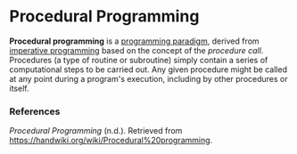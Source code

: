 # Procedural Programming

**Procedural programming** is a [programming paradigm](./programming-paradigm.md), derived from [imperative programming](./imperative-programming) based on the concept of the *procedure call*. Procedures (a type of routine or subroutine) simply contain a series of computational steps to be carried out. Any given procedure might be called at any point during a program's execution, including by other procedures or itself.

### References

*Procedural Programming* (n.d.). Retrieved from https://handwiki.org/wiki/Procedural%20programming. 